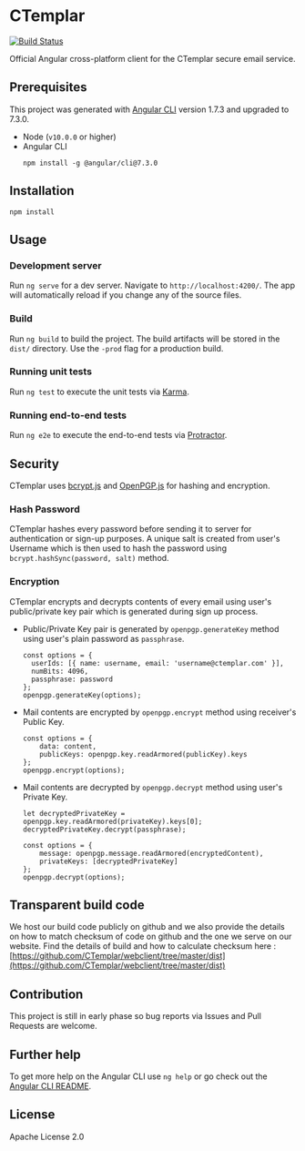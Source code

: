 # CTemplar

[![Build Status](https://travis-ci.org/CTemplar/webclient.svg?branch=master)](https://travis-ci.org/CTemplar/webclient)

Official Angular cross-platform client for the CTemplar secure email service.

## Prerequisites

This project was generated with [Angular CLI](https://github.com/angular/angular-cli) version 1.7.3 and upgraded to 7.3.0.

* Node (`v10.0.0` or higher)
* Angular CLI
  ```
  npm install -g @angular/cli@7.3.0
  ```

## Installation

```
npm install
```

## Usage

### Development server

Run `ng serve` for a dev server. Navigate to `http://localhost:4200/`. The app will automatically reload if you change any of the source files.

### Build

Run `ng build` to build the project. The build artifacts will be stored in the `dist/` directory. Use the `-prod` flag for a production build.

### Running unit tests

Run `ng test` to execute the unit tests via [Karma](https://karma-runner.github.io).

### Running end-to-end tests

Run `ng e2e` to execute the end-to-end tests via [Protractor](http://www.protractortest.org/).

## Security

CTemplar uses [bcrypt.js](https://github.com/dcodeIO/bcrypt.js) and [OpenPGP.js](https://github.com/openpgpjs/openpgpjs) for hashing and encryption.

### Hash Password

CTemplar hashes every password before sending it to server for authentication or sign-up purposes.
A unique salt is created from user's Username which is then used to hash the password using `bcrypt.hashSync(password, salt)` method.

### Encryption

CTemplar encrypts and decrypts contents of every email using user's public/private key pair which is generated during sign up process.

* Public/Private Key pair is generated by `openpgp.generateKey` method using user's plain password as `passphrase`.
  ```
  const options = {
    userIds: [{ name: username, email: 'username@ctemplar.com' }],
    numBits: 4096,
    passphrase: password
  };
  openpgp.generateKey(options);
  ```
* Mail contents are encrypted by `openpgp.encrypt` method using receiver's Public Key.
  ```
  const options = {
      data: content,
      publicKeys: openpgp.key.readArmored(publicKey).keys
  };
  openpgp.encrypt(options);
  ```
* Mail contents are decrypted by `openpgp.decrypt` method using user's Private Key.
  ```
  let decryptedPrivateKey = openpgp.key.readArmored(privateKey).keys[0];
  decryptedPrivateKey.decrypt(passphrase);

  const options = {
      message: openpgp.message.readArmored(encryptedContent),
      privateKeys: [decryptedPrivateKey]
  };
  openpgp.decrypt(options);
  ```

## Transparent build code
We host our build code publicly on github and we also provide the details on how to match checksum of code on github and the one we serve
on our website. Find the details of build and how to calculate checksum here : [https://github.com/CTemplar/webclient/tree/master/dist](https://github.com/CTemplar/webclient/tree/master/dist) 

## Contribution

This project is still in early phase so bug reports via Issues and Pull Requests are welcome.

## Further help

To get more help on the Angular CLI use `ng help` or go check out the [Angular CLI README](https://github.com/angular/angular-cli/blob/master/README.md).

## License

Apache License 2.0
